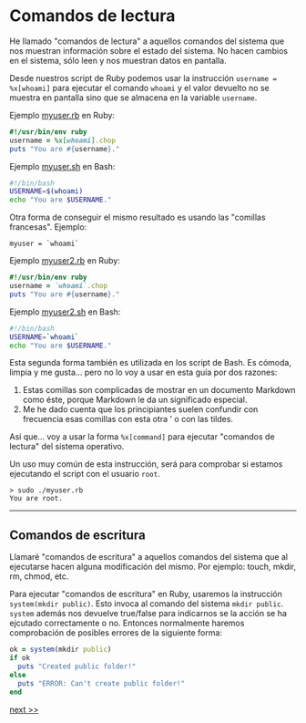 
# Comandos de lectura

He llamado "comandos de lectura" a aquellos comandos del sistema que nos muestran información sobre el estado del sistema. No hacen cambios en el sistema, sólo leen y nos muestran datos en pantalla.

Desde nuestros script de Ruby podemos usar la instrucción `username = %x[whoami]` para ejecutar el comando `whoami` y el valor devuelto no se muestra en pantalla sino que se almacena en la variable `username`.

Ejemplo [myuser.rb](example/myuser.rb) en Ruby:
```ruby
#!/usr/bin/env ruby
username = %x[whoami].chop
puts "You are #{username}."
```

Ejemplo [myuser.sh](example/myuser.sh) en Bash:
```bash
#!/bin/bash
USERNAME=$(whoami)
echo "You are $USERNAME."
```

Otra forma de conseguir el mismo resultado es usando las "comillas francesas". Ejemplo:
```
myuser = `whoami`
```


Ejemplo [myuser2.rb](example/myuser2.rb) en Ruby:
```ruby
#!/usr/bin/env ruby
username = `whoami`.chop
puts "You are #{username}."
```

Ejemplo [myuser2.sh](example/myuser2.sh) en Bash:
```bash
#!/bin/bash
USERNAME=`whoami`
echo "You are $USERNAME."
```

Esta segunda forma también es utilizada en los script de Bash. Es cómoda, limpia y me gusta... pero no lo voy a usar en esta guía por dos razones:

1. Estas comillas son complicadas de mostrar en un documento Markdown como éste, porque Markdown le da un significado especial.
2. Me he dado cuenta que los principiantes suelen confundir con frecuencia esas comillas con esta otra ' o con las tildes.

Así que... voy a usar la forma `%x[command]` para ejecutar "comandos de lectura" del sistema operativo.

Un uso muy común de esta instrucción, será para comprobar si estamos ejecutando el script con el usuario `root`.

```
> sudo ./myuser.rb
You are root.
```

---
## Comandos de escritura

Llamaré "comandos de escritura" a aquellos comandos del sistema que al ejecutarse hacen alguna modificación del mismo. Por ejemplo: touch, mkdir, rm, chmod, etc.

Para ejecutar "comandos de escritura" en Ruby, usaremos la instrucción `system(mkdir public)`. Esto invoca al comando del sistema `mkdir public`. `system` además nos devuelve true/false para indicarnos se la acción se ha ejcutado correctamente o no. Entonces normalmente haremos comprobación de posibles errores de la siguiente forma:
```ruby
ok = system(mkdir public)
if ok
  puts "Created public folder!"
else
  puts "ERROR: Can't create public folder!"
end  
```

[next >>](instalar-software.md)
